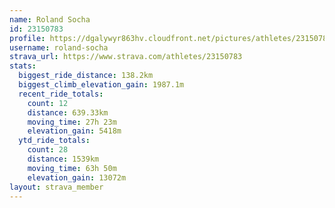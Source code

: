 ```yaml
---
name: Roland Socha
id: 23150783
profile: https://dgalywyr863hv.cloudfront.net/pictures/athletes/23150783/14745672/4/large.jpg
username: roland-socha
strava_url: https://www.strava.com/athletes/23150783
stats:
  biggest_ride_distance: 138.2km
  biggest_climb_elevation_gain: 1987.1m
  recent_ride_totals:
    count: 12
    distance: 639.33km
    moving_time: 27h 23m
    elevation_gain: 5418m
  ytd_ride_totals:
    count: 28
    distance: 1539km
    moving_time: 63h 50m
    elevation_gain: 13072m
layout: strava_member
--- 
```

